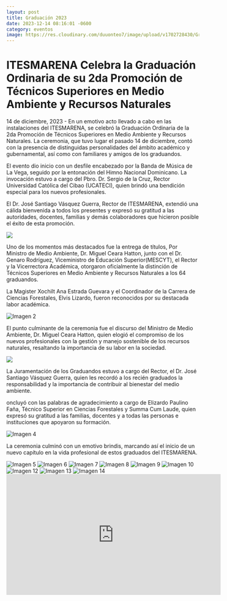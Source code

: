 ```yaml
---
layout: post
title: Graduación 2023
date: 2023-12-14 08:16:01 -0600
category: eventos
image: https://res.cloudinary.com/duuonteo7/image/upload/v1702728430/Graduacion%20ITESMARENA%202023/IMG-20231215-WA0014.jpg
---
```

<html lang="es">
<head>
    <meta charset="UTF-8">
    <meta name="viewport" content="width=device-width, initial-scale=1.0">
    <title>ITESMARENA Graduación 2023</title>
</head>
<body>
    <h1>ITESMARENA Celebra la Graduación Ordinaria de su 2da Promoción de Técnicos Superiores en Medio Ambiente y Recursos Naturales</h1>
    <p>14 de diciembre, 2023 - En un emotivo acto llevado a cabo en las instalaciones del ITESMARENA, se celebró la Graduación Ordinaria de la 2da Promoción de Técnicos Superiores en Medio Ambiente y Recursos Naturales. La ceremonia, que tuvo lugar el pasado 14 de diciembre, contó con la presencia de distinguidas personalidades del ámbito académico y gubernamental, así como con familiares y amigos de los graduandos.</p>
    <p>El evento dio inicio con un desfile encabezado por la Banda de Música de La Vega, seguido por la entonación del Himno Nacional Dominicano. La invocación estuvo a cargo del Pbro. Dr. Sergio de la Cruz, Rector Universidad Católica del Cibao (UCATECI), quien brindó una bendición especial para los nuevos profesionales.</p>
    <p>El Dr. José Santiago Vásquez Guerra, Rector de ITESMARENA, extendió una cálida bienvenida a todos los presentes y expresó su gratitud a las autoridades, docentes, familias y demás colaboradores que hicieron posible el éxito de esta promoción. </p>
    <img src="https://res.cloudinary.com/duuonteo7/image/upload/v1702728431/Graduacion%20ITESMARENA%202023/IMG-20231215-WA0015.jpg">
    <p>Uno de los momentos más destacados fue la entrega de títulos, Por Ministro de Medio Ambiente, Dr. Miguel Ceara Hatton, junto con el Dr. Genaro Rodríguez, Viceministro de Educación Superior(MESCYT), el Rector y la Vicerrectora Académica, otorgaron oficialmente la distinción de Técnicos Superiores en Medio Ambiente y Recursos Naturales a los 64 graduandos. </p>        
       <p> La Magister Xochilt Ana Estrada Guevara y el Coordinador de la Carrera de Ciencias Forestales, Elvis Lizardo, fueron reconocidos por su destacada labor académica.</p>
    <img src="https://res.cloudinary.com/duuonteo7/image/upload/v1702728450/Graduacion%20ITESMARENA%202023/IMG-20231215-WA0009.jpg" alt="Imagen 2">
    <p>El punto culminante de la ceremonia fue el discurso del Ministro de Medio Ambiente, Dr. Miguel Ceara Hatton, quien elogió el compromiso de los nuevos profesionales con la gestión y manejo sostenible de los recursos naturales, resaltando la importancia de su labor en la sociedad.</p>
      <img src="https://res.cloudinary.com/duuonteo7/image/upload/v1702728430/Graduacion%20ITESMARENA%202023/IMG-20231215-WA0013.jpg">
   <p>La Juramentación de los Graduandos estuvo a cargo del Rector, el Dr. José Santiago Vásquez Guerra, quien les recordó a los recién graduados la responsabilidad y la importancia de contribuir al bienestar del medio ambiente.</p>
oncluyó con las palabras de agradecimiento a cargo de Elizardo Paulino Faña, Técnico Superior en Ciencias Forestales y Summa Cum Laude, quien expresó su gratitud a las familias, docentes y a todas las personas e instituciones que apoyaron su formación.</p>
    <img src="https://res.cloudinary.com/duuonteo7/image/upload/v1702728443/Graduacion%20ITESMARENA%202023/IMG-20231215-WA0030.jpg" alt="Imagen 4">
    <p>La ceremonia culminó con un emotivo brindis, marcando así el inicio de un nuevo capítulo en la vida profesional de estos graduados del ITESMARENA.</p>
</body>
  <img src="https://res.cloudinary.com/duuonteo7/image/upload/v1702728429/Graduacion%20ITESMARENA%202023/IMG-20231215-WA0011.jpg" alt="Imagen 5">
    <img src="https://res.cloudinary.com/duuonteo7/image/upload/v1702728442/Graduacion%20ITESMARENA%202023/IMG-20231215-WA0029.jpg" alt="Imagen 6">
    <img src="https://res.cloudinary.com/duuonteo7/image/upload/v1702728444/Graduacion%20ITESMARENA%202023/IMG-20231215-WA0003.jpg" alt="Imagen 7">
    <img src="https://res.cloudinary.com/duuonteo7/image/upload/v1702728445/Graduacion%20ITESMARENA%202023/IMG-20231215-WA0004.jpg" alt="Imagen 8">
    <img src="https://res.cloudinary.com/duuonteo7/image/upload/v1702728447/Graduacion%20ITESMARENA%202023/IMG-20231215-WA0006.jpg" alt="Imagen 9">
    <img src="https://res.cloudinary.com/duuonteo7/image/upload/v1702728450/Graduacion%20ITESMARENA%202023/IMG-20231215-WA0008.jpg" alt="Imagen 10">
              <img src="https://res.cloudinary.com/duuonteo7/image/upload/v1703010392/Graduacion%20ITESMARENA%202023/2/Imagen_de_WhatsApp_2023-12-19_a_las_12.23.03_fbbc66e7.jpg" alt="Imagen 12">
          <img src="https://res.cloudinary.com/duuonteo7/image/upload/v1703010392/Graduacion%20ITESMARENA%202023/2/Imagen_de_WhatsApp_2023-12-19_a_las_12.23.09_a9fa04a8.jpg" alt="Imagen 13">
          <img src="https://res.cloudinary.com/duuonteo7/image/upload/v1703010392/Graduacion%20ITESMARENA%202023/2/Imagen_de_WhatsApp_2023-12-19_a_las_12.25.03_1ea8eb8f.jpg" alt="Imagen 14">
 <iframe width="560" height="315" src="https://youtu.be/F5vfSlutGz4?si=P8qUDImpgwBgQVWE" frameborder="0" allowfullscreen></iframe>
</html>

